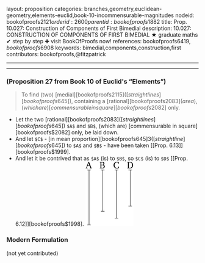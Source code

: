 layout: proposition
categories: branches,geometry,euclidean-geometry,elements-euclid,book-10-incommensurable-magnitudes
nodeid: bookofproofs$2121
orderid: 2600
parentid: bookofproofs$1882
title: Prop. 10.027: Construction of Components of First Bimedial
description: 10.027: CONSTRUCTION OF COMPONENTS OF FIRST BIMEDIAL &#9733; graduate maths &#10004; step by step &#10010; visit BookOfProofs now!
references: bookofproofs$6419,bookofproofs$6908
keywords: bimedial,components,construction,first
contributors: bookofproofs,@fitzpatrick

---


---

### (Proposition 27 from Book 10 of Euclid's “Elements”)

> To find (two) [medial][bookofproofs$2115] ([straight lines][bookofproofs$645]), containing a [rational][bookofproofs$2083] (area), (which are) [commensurable in square][bookofproofs$2082] only.
* Let the two [rational][bookofproofs$2083] ([straight lines][bookofproofs$645]) `$A$` and `$B$`, (which are) [commensurable in square][bookofproofs$2082] only, be laid down.
* And let `$C$` - [in mean proportion][bookofproofs$645]3 ([straight line][bookofproofs$645]) to `$A$` and `$B$` - have been taken [[Prop. 6.13]][bookofproofs$1999].
* And let it be contrived that as `$A$` (is) to `$B$`, so `$C$` (is) to `$D$` [[Prop. 6.12]][bookofproofs$1998].
![fig027e](https://github.com/bookofproofs/bookofproofs.github.io/blob/main/_sources/_assets/images/euclid/Book10/fig027e.png?raw=true)




### Modern Formulation

(not yet contributed)
